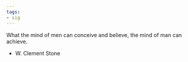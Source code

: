 ```yaml
---
tags:
- sig
---
```




What the mind of men can conceive and believe, the mind of man can achieve. 

- W. Clement Stone